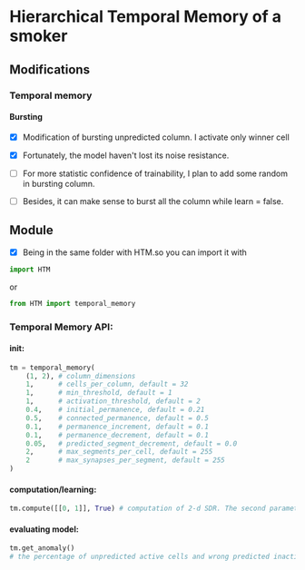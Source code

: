 # Hierarchical Temporal Memory of a smoker

## Modifications

### Temporal memory

#### Bursting
- [x] Modification of bursting unpredicted column. I activate only winner cell
- [x] Fortunately, the model haven't lost its noise resistance.
- [ ] For more statistic confidence of trainability, I plan to add some random in bursting column.
- [ ] Besides, it can make sense to burst all the column while learn = false.


## Module
- [x] Being in the same folder with HTM.so you can import it with
```python
import HTM
```
or
```python
from HTM import temporal_memory
```
### Temporal Memory API:
#### init:
```python
tm = temporal_memory(
    (1, 2), # column_dimensions
    1,      # cells_per_column, default = 32
    1,      # min_threshold, default = 1
    1,      # activation_threshold, default = 2
    0.4,    # initial_permanence, default = 0.21
    0.5,    # connected_permanence, default = 0.5
    0.1,    # permanence_increment, default = 0.1
    0.1,    # permanence_decrement, default = 0.1
    0.05,   # predicted_segment_decrement, default = 0.0
    2,      # max_segments_per_cell, default = 255
    2       # max_synapses_per_segment, default = 255
)
```
#### computation/learning:
```python
tm.compute([[0, 1]], True) # computation of 2-d SDR. The second parameter is learning
```
#### evaluating model:
```python
tm.get_anomaly() 
# the percentage of unpredicted active cells and wrong predicted inactive cells 
```
